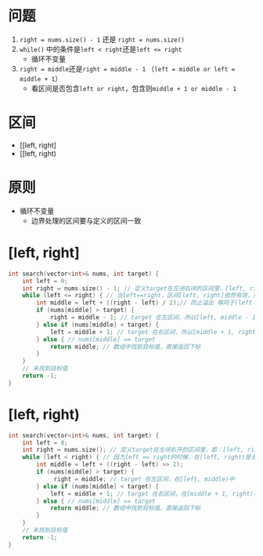 # 问题
1. `right = nums.size() - 1` 还是 `right = nums.size()`
2. `while()` 中的条件是`left < right`还是`left <= right`
	- 循环不变量
3. `right = middle`还是`right = middle - 1` （`left = middle or left = middle + 1`）
	- 看区间是否包含`left or right`，包含则`middle + 1 or middle - 1`
# 区间
- \[\[left, right]
- \[\[left, right)
# 原则
- 循环不变量
	- 边界处理的区间要与定义的区间一致
# \[left, right]
```C++
int search(vector<int>& nums, int target) {
    int left = 0;
    int right = nums.size() - 1; // 定义target在左闭右闭的区间里，[left, right]
    while (left <= right) { // 当left==right，区间[left, right]依然有效，所以用 <=
        int middle = left + ((right - left) / 2);// 防止溢出 等同于(left + right)/2
        if (nums[middle] > target) {
            right = middle - 1; // target 在左区间，所以[left, middle - 1]
        } else if (nums[middle] < target) {
            left = middle + 1; // target 在右区间，所以[middle + 1, right]
        } else { // nums[middle] == target
            return middle; // 数组中找到目标值，直接返回下标
        }
    }
    // 未找到目标值
    return -1;
}
```
# \[left, right)
```C++
int search(vector<int>& nums, int target) {
    int left = 0;
    int right = nums.size(); // 定义target在左闭右开的区间里，即：[left, right)
    while (left < right) { // 因为left == right的时候，在[left, right)是无效的空间，所以使用 <
        int middle = left + ((right - left) >> 1);
        if (nums[middle] > target) {
             right = middle; // target 在左区间，在[left, middle)中
        } else if (nums[middle] < target) {
            left = middle + 1; // target 在右区间，在[middle + 1, right)中
        } else { // nums[middle] == target
            return middle; // 数组中找到目标值，直接返回下标
        }
    }
    // 未找到目标值
    return -1;
}
```